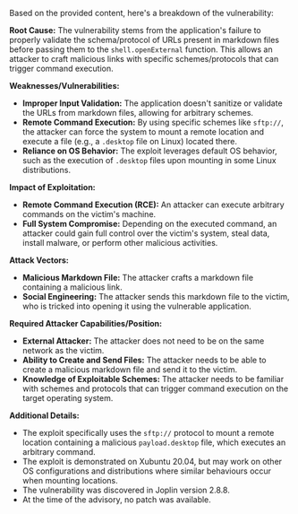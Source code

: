 Based on the provided content, here's a breakdown of the vulnerability:

**Root Cause:**
The vulnerability stems from the application's failure to properly validate the schema/protocol of URLs present in markdown files before passing them to the `shell.openExternal` function. This allows an attacker to craft malicious links with specific schemes/protocols that can trigger command execution.

**Weaknesses/Vulnerabilities:**
- **Improper Input Validation:** The application doesn't sanitize or validate the URLs from markdown files, allowing for arbitrary schemes.
- **Remote Command Execution:** By using specific schemes like `sftp://`, the attacker can force the system to mount a remote location and execute a file (e.g., a `.desktop` file on Linux) located there.
- **Reliance on OS Behavior:** The exploit leverages default OS behavior, such as the execution of `.desktop` files upon mounting in some Linux distributions.

**Impact of Exploitation:**
- **Remote Command Execution (RCE):** An attacker can execute arbitrary commands on the victim's machine.
- **Full System Compromise:** Depending on the executed command, an attacker could gain full control over the victim's system, steal data, install malware, or perform other malicious activities.

**Attack Vectors:**
- **Malicious Markdown File:** The attacker crafts a markdown file containing a malicious link.
- **Social Engineering:** The attacker sends this markdown file to the victim, who is tricked into opening it using the vulnerable application.

**Required Attacker Capabilities/Position:**
- **External Attacker:** The attacker does not need to be on the same network as the victim.
- **Ability to Create and Send Files:** The attacker needs to be able to create a malicious markdown file and send it to the victim.
- **Knowledge of Exploitable Schemes:** The attacker needs to be familiar with schemes and protocols that can trigger command execution on the target operating system.

**Additional Details:**

- The exploit specifically uses the `sftp://` protocol to mount a remote location containing a malicious `payload.desktop` file, which executes an arbitrary command.
- The exploit is demonstrated on Xubuntu 20.04, but may work on other OS configurations and distributions where similar behaviours occur when mounting locations.
- The vulnerability was discovered in Joplin version 2.8.8.
- At the time of the advisory, no patch was available.